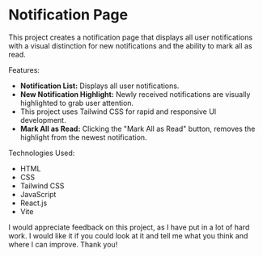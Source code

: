 # Notification Page

This project creates a notification page that displays all user notifications with a visual distinction for new notifications and the ability to mark all as read.

Features:

- **Notification List:** Displays all user notifications.
- **New Notification Highlight:** Newly received notifications are visually highlighted to grab user attention.
 - This project uses Tailwind CSS for rapid and responsive UI development.
- **Mark All as Read:** Clicking the "Mark All as Read" button, removes the highlight from the newest notification.

Technologies Used:

- HTML
- CSS
- Tailwind CSS
- JavaScript
- React.js
- Vite

I would appreciate feedback on this project, as I have put in a lot of hard work. I would like it if you could look at it and tell me what you think and where I can improve. Thank you!
